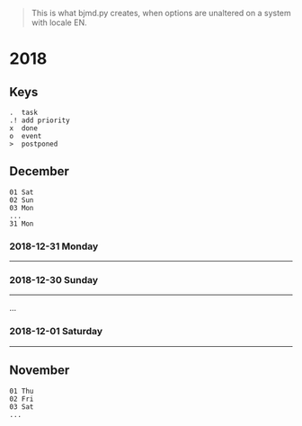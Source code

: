 >
> This is what bjmd.py creates, when options are unaltered on a system with locale EN.
>


# 2018

## Keys
    .  task
    .! add priority
    x  done
    o  event
    >  postponed


## December

    01 Sat  
    02 Sun  
    03 Mon  
    ...
    31 Mon  

### 2018-12-31 Monday
---------------------

### 2018-12-30 Sunday
---------------------

...

### 2018-12-01 Saturday
-----------------------



## November

    01 Thu  
    02 Fri  
    03 Sat  
    ... 
